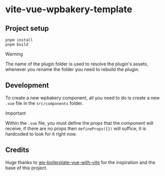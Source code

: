 # vite-vue-wpbakery-template

## Project setup

```
pnpm install
pnpm build
```

> [!WARNING]  
> The name of the plugin folder is used to resolve the plugin's assets, whenever you rename the folder you need to rebuild the plugin.

## Development

To create a new wpbakery component, all you need to do is create a new `.vue` file in the `src/components` folder.

> [!IMPORTANT]  
> Within the `.vue` file, you must define the props that the component will receive, if there are no props then `defineProps({})` will suffice, it is hardcoded to look for it right now.

## Credits

Huge thanks to [wp-boilerplate-vue-with-vite](https://github.com/hasanuzzamanbe/wp-boilerplate-vue-with-vite) for the inspiration and the base of this project.
